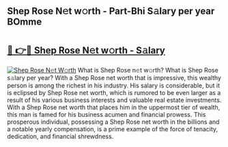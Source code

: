## Shep Rose N𝚎t w𝚘rth - Part-Bhi S𝚊lary per year BOmme

# <h2><a href="http://gc47vbl.nevu.top/?p=Shep+Rose">🔗 👉🔴 Shep Rose N𝚎t w𝚘rth - S𝚊lary</a></h2>

[![Shep Rose N𝚎t W𝚘rth](https://i.imgur.com/Oavwk0R.jpeg)](http://gc47vbl.nevu.top/?p=Shep+Rose)
What is Shep Rose n𝚎t w𝚘rth? What is Shep Rose s𝚊lary per year?
With a Shep Rose net worth that is impressive, this wealthy person is among the richest in his industry. His salary is considerable, but it is eclipsed by Shep Rose net worth, which is rumored to be even larger as a result of his various business interests and valuable real estate investments. With a Shep Rose net worth that places him in the uppermost tier of wealth, this man is famed for his business acumen and financial prowess. This prosperous individual, possessing a Shep Rose net worth in the billions and a notable yearly compensation, is a prime example of the force of tenacity, dedication, and financial shrewdness.
